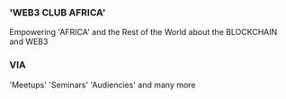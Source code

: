 ### 'WEB3 CLUB AFRICA'

Empowering 'AFRICA' and the Rest of the World about the BLOCKCHAIN and WEB3

### VIA
'Meetups' 
'Seminars'
'Audiencies' 
and many more